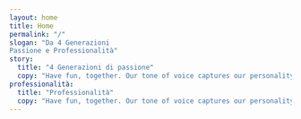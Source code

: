 ```yaml
---
layout: home
title: Home
permalink: "/"
slogan: "Da 4 Generazioni
Passione e Professionalità"
story:
  title: "4 Generazioni di passione"
  copy: "Have fun, together. Our tone of voice captures our personality and represents it in language. Fantastic teams are made up of empowered individuals. Leave a meaningful mark."
professionalità:
  title: "Professionalità"
  copy: "Have fun, together. Our tone of voice captures our personality and represents it in language. Fantastic teams are made up of empowered individuals. Leave a meaningful mark."
---
```

